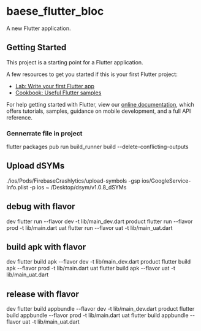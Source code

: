 # baese_flutter_bloc

A new Flutter application.

## Getting Started

This project is a starting point for a Flutter application.

A few resources to get you started if this is your first Flutter project:

- [Lab: Write your first Flutter app](https://flutter.dev/docs/get-started/codelab)
- [Cookbook: Useful Flutter samples](https://flutter.dev/docs/cookbook)

For help getting started with Flutter, view our
[online documentation](https://flutter.dev/docs), which offers tutorials,
samples, guidance on mobile development, and a full API reference.
### Gennerrate file in project
flutter packages pub run build_runner build --delete-conflicting-outputs

## Upload dSYMs
./ios/Pods/FirebaseCrashlytics/upload-symbols -gsp ios/GoogleService-Info.plist -p ios ~
/Desktop/dsym/v1.0.8_dSYMs

## debug with flavor
dev  flutter run --flavor dev -t lib/main_dev.dart
product  flutter run --flavor prod -t lib/main.dart
uat  flutter run --flavor uat -t lib/main_uat.dart

## build apk with flavor
dev  flutter build apk --flavor dev -t lib/main_dev.dart
product  flutter build apk --flavor prod -t lib/main.dart
uat  flutter build apk --flavor uat -t lib/main_uat.dart

## release with flavor
dev  flutter build appbundle --flavor dev -t lib/main_dev.dart
product  flutter build appbundle --flavor prod -t lib/main.dart
uat  flutter build appbundle --flavor uat -t lib/main_uat.dart